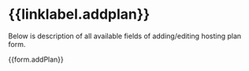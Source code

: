 # {{linklabel.addplan}}

Below is description of all available fields of adding/editing hosting plan form.

{{form.addPlan}}
